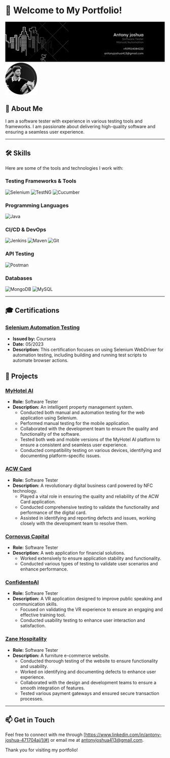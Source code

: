 
# 👋 Welcome to My Portfolio!

![Banner](1711141785878.jfif)
<img src="1712862821329.jfif" alt="Antony Joshua" width="100" height="100">

## 🚀 About Me
I am a software tester with experience in various testing tools and frameworks. I am passionate about delivering high-quality software and ensuring a seamless user experience.

---

## 🛠️ Skills

Here are some of the tools and technologies I work with:

### Testing Frameworks & Tools
 ![Selenium](https://img.shields.io/badge/Selenium-43B02A?style=for-the-badge&logo=selenium&logoColor=white)
 ![TestNG](https://img.shields.io/badge/TestNG-009688?style=for-the-badge&logo=testng&logoColor=white)
 ![Cucumber](https://img.shields.io/badge/Cucumber-25D366?style=for-the-badge&logo=cucumber&logoColor=white)

### Programming Languages
 ![Java](https://img.shields.io/badge/Java-FC6F20?style=for-the-badge&logo=java&logoColor=white)

### CI/CD & DevOps
 ![Jenkins](https://img.shields.io/badge/Jenkins-D24939?style=for-the-badge&logo=jenkins&logoColor=white)
 ![Maven](https://img.shields.io/badge/Maven-C71A36?style=for-the-badge&logo=apache-maven&logoColor=white)
 ![Git](https://img.shields.io/badge/Git-F05032?style=for-the-badge&logo=git&logoColor=white)

### API Testing
 ![Postman](https://img.shields.io/badge/Postman-FF6C37?style=for-the-badge&logo=postman&logoColor=white)

### Databases
 ![MongoDB](https://img.shields.io/badge/MongoDB-47A248?style=for-the-badge&logo=mongodb&logoColor=white)
 ![MySQL](https://img.shields.io/badge/MySQL-4479A1?style=for-the-badge&logo=mysql&logoColor=white)

 ---
 
## 🎓 Certifications

### [Selenium Automation Testing](https://www.coursera.org/)
- **Issued by:** Coursera
- **Date:** 05/2023
- **Description:** This certification focuses on using Selenium WebDriver for automation testing, including building and running test scripts to automate browser actions.

## 📂 Projects

### [MyHotel AI](#)
- **Role:** Software Tester
- **Description:** An intelligent property management system.
  - Conducted both manual and automation testing for the web application using Selenium.
  - Performed manual testing for the mobile application.
  - Collaborated with the development team to ensure the quality and functionality of the software.
  - Tested both web and mobile versions of the MyHotel AI platform to ensure a consistent and seamless user experience.
  - Conducted compatibility testing on various devices, identifying and documenting platform-specific issues.

### [ACW Card](#)
- **Role:** Software Tester
- **Description:** A revolutionary digital business card powered by NFC technology.
  - Played a vital role in ensuring the quality and reliability of the ACW Card application.
  - Conducted comprehensive testing to validate the functionality and performance of the digital card.
  - Assisted in identifying and reporting defects and issues, working closely with the development team to resolve them.

### [Cornovus Capital](#)
- **Role:** Software Tester
- **Description:** A web application for financial solutions.
  - Worked extensively to ensure application stability and functionality.
  - Conducted various types of testing to validate user scenarios and enhance performance.

### [ConfidentoAI](#)
- **Role:** Software Tester
- **Description:** A VR application designed to improve public speaking and communication skills.
  - Focused on validating the VR experience to ensure an engaging and effective training tool.
  - Conducted usability testing to enhance user interaction and satisfaction.

### [Zane Hospitality](#)
- **Role:** Software Tester
- **Description:** A furniture e-commerce website.
  - Conducted thorough testing of the website to ensure functionality and usability.
  - Worked on identifying and documenting defects to enhance user experience.
  - Collaborated with the design and development teams to ensure a smooth integration of features.
  - Tested various payment gateways and ensured secure transaction processes.

---

## 📫 Get in Touch
Feel free to connect with me through [https://www.linkedin.com/in/antony-joshua-471704aj/](#) or email me at [antonyjoshua413@gmail.com](mailto:your-email@example.com).

Thank you for visiting my portfolio!
